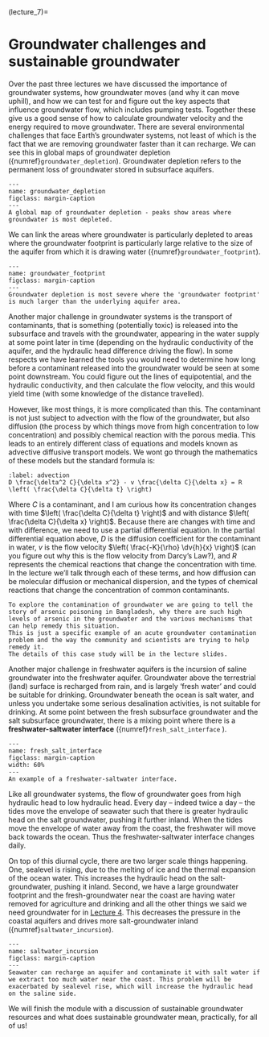 <br><div style="page-break-before:always;"></div>

(lecture_7)=
# Groundwater challenges and sustainable groundwater

Over the past three lectures we have discussed the importance of groundwater systems, how groundwater moves (and why it can move uphill), and how we can test for and figure out the key aspects that influence groundwater flow, which includes pumping tests.
Together these give us a good sense of how to calculate groundwater velocity and the energy required to move groundwater.
There are several environmental challenges that face Earth’s groundwater systems, not least of which is the fact that we are removing groundwater faster than it can recharge.
We can see this in global maps of groundwater depletion ({numref}`groundwater_depletion`).
Groundwater depletion refers to the permanent loss of groundwater stored in subsurface aquifers.

```{figure} ./figures/figure7.1.png
---
name: groundwater_depletion
figclass: margin-caption
---
A global map of groundwater depletion - peaks show areas where groundwater is most depleted. 
```

We can link the areas where groundwater is particularly depleted to areas where the groundwater footprint is particularly large relative to the size of the aquifer from which it is drawing water ({numref}`groundwater_footprint`).

```{figure} ./figures/figure7.2.jpg
---
name: groundwater_footprint
figclass: margin-caption
---
Groundwater depletion is most severe where the 'groundwater footprint' is much larger than the underlying aquifer area.
```

Another major challenge in groundwater systems is the transport of contaminants, that is something (potentially toxic) is released into the subsurface and travels with the groundwater, appearing in the water supply at some point later in time (depending on the hydraulic conductivity of the aquifer, and the hydraulic head difference driving the flow).
In some respects we have learned the tools you would need to determine how long before a contaminant released into the groundwater would be seen at some point downstream.
You could figure out the lines of equipotential, and the hydraulic conductivity, and then calculate the flow velocity, and this would yield time (with some knowledge of the distance travelled).

However, like most things, it is more complicated than this.
The contaminant is not just subject to advection with the flow of the groundwater, but also diffusion (the process by which things move from high concentration to low concentration) and possibly chemical reaction with the porous media.
This leads to an entirely different class of equations and models known as advective diffusive transport models.
We wont go through the mathematics of these models but the standard formula is:

```{math}
:label: advection
D \frac{\delta^2 C}{\delta x^2} - v \frac{\delta C}{\delta x} = R \left( \frac{\delta C}{\delta t} \right)
```

Where $C$ is a contaminant, and I am curious how its concentration changes with time $\left( \frac{\delta C}{\delta t} \right)$ and with distance $\left( \frac{\delta C}{\delta x} \right)$.
Because there are changes with time and with difference, we need to use a partial differential equation.
In the partial differential equation above, $D$ is the diffusion coefficient for the contaminant in water, $v$ is the flow velocity $\left( \frac{-K}{\rho} \dv{h}{x} \right)$ (can you figure out why this is the flow velocity from Darcy’s Law?), and $R$ represents the chemical reactions that change the concentration with time.
In the lecture we’ll talk through each of these terms, and how diffusion can be molecular diffusion or mechanical dispersion, and the types of chemical reactions that change the concentration of common contaminants.

```{note}
To explore the contamination of groundwater we are going to tell the story of arsenic poisoning in Bangladesh, why there are such high levels of arsenic in the groundwater and the various mechanisms that can help remedy this situation.
This is just a specific example of an acute groundwater contamination problem and the way the community and scientists are trying to help remedy it.
The details of this case study will be in the lecture slides.
```

Another major challenge in freshwater aquifers is the incursion of saline groundwater into the freshwater aquifer.  Groundwater above the terrestrial (land) surface is recharged from rain, and is largely ‘fresh water’ and could be suitable for drinking.
Groundwater beneath the ocean is salt water, and unless you undertake some serious desalination activities, is not suitable for drinking.
At some point between the fresh subsurface groundwater and the salt subsurface groundwater, there is a mixing point where there is a **freshwater-saltwater interface** ({numref}`fresh_salt_interface` ).

```{figure} ./figures/figure7.3.png
---
name: fresh_salt_interface
figclass: margin-caption
width: 60%
---
An example of a freshwater-saltwater interface.
```

Like all groundwater systems, the flow of groundwater goes from high hydraulic head to low hydraulic head.
Every day – indeed twice a day – the tides move the envelope of seawater such that there is greater hydraulic head on the salt groundwater, pushing it further inland.
When the tides move the envelope of water away from the coast, the freshwater will move back towards the ocean.
Thus the freshwater-saltwater interface changes daily.

On top of this diurnal cycle, there are two larger scale things happening.
One, sealevel is rising, due to the melting of ice and the thermal expansion of the ocean water.
This increases the hydraulic head on the salt-groundwater, pushing it inland.
Second, we have a large groundwater footprint and the fresh-groundwater near the coast are having water removed for agriculture and drinking and all the other things we said we need groundwater for in [Lecture 4](lecture_4).
This decreases the pressure in the coastal aquifers and drives more salt-groundwater inland ({numref}`saltwater_incursion`).

```{figure} ./figures/figure7.4.png
---
name: saltwater_incursion
figclass: margin-caption
---
Seawater can recharge an aquifer and contaminate it with salt water if we extract too much water near the coast. This problem will be exacerbated by sealevel rise, which will increase the hydraulic head on the saline side.
```

We will finish the module with a discussion of sustainable groundwater resources and what does sustainable groundwater mean, practically, for all of us!
